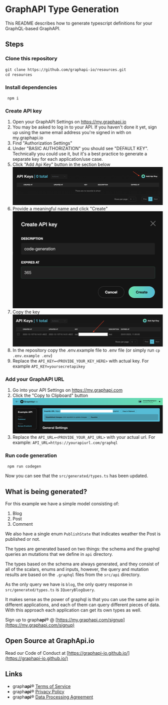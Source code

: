# GraphAPI Type Generation

This README describes how to generate typescript definitions for your GraphQL-based GraphAPI.

## Steps

### Clone this repository

```
git clone https://github.com/graphapi-io/resources.git
cd resources
```

### Install dependencies

```
 npm i
```

### Create API key

1.  Open your GraphAPI Settings on https://my.graphapi.io
1.  You may be asked to log in to your API. If you haven't done it yet, sign up using the same email address you're signed in with on my.graphapi.io
1.  Find "Authorization Settings"
1.  Under "BASIC AUTHORIZATION" you should see "DEFAULT KEY". Technically you could use it, but it's a best practice to generate a separate key for each application/use case.
1.  Click "Add Api Key" button in the section below
    ![Api Keys Section](./docs/img/add-api-key-1.png?raw=true)
1.  Provide a meaningful name and click "Create"
    ![Api Keys Section](./docs/img/add-api-key-2.png?raw=true)
1.  Copy the key
    ![Api Keys Section](./docs/img/add-api-key-3.png?raw=true)
1.  In the repository copy the .env.example file to .env file (or simply run `cp .env.example .env`)
1.  Replace the `API_KEY=<PROVIDE_YOUR_KEY_HERE>` with actual key. For example `API_KEY=yoursecretapikey`

### Add your GraphAPI URL

1.  Go into your API Settings on https://my.graphapi.com
2.  Click the "Copy to Clipboard" button
    ![Api Keys Section](./docs/img/get-api-url.png?raw=true)
3.  Replace the `API_URL=<PROVIDE_YOUR_API_URL>` with your actual url. For example: `API_URL=https://yourapiurl.com/graphql`

### Run code generation

```
 npm run codegen
```

Now you can see that the `src/generated/types.ts` has been updated.

## What is being generated?

For this example we have a simple model consisting of:

1. Blog
2. Post
3. Comment

We also have a single enum `PublishState` that indicates weather the Post is published or not.

The types are generated based on two things: the schema and the graphql queries an mutations that we define in `api` directory.

The types based on the schema are always generated, and they consist of all of the scalars, enums and inputs, however, the query and mutation results are based on the `.graphql` files from the `src/api` directory.

As the only query we have is `blog`, the only query response in `src/generated/types.ts` is `IQueryBlogQuery`.

It makes sense as the power of graphql is that you can use the same api in different applications, and each of them can query different pieces of data. With this approach each application can get its own types as well.

Sign up to graph**api**® @ [https://my.graphapi.com/signup](https://my.graphapi.com/signup)

## Open Source at GraphApi.io

Read our Code of Conduct at [https://graphapi-io.github.io/](https://graphapi-io.github.io/)

## Links

* graph**api**® [Terms of Service](https://graphapi.com/terms)
* graph**api**® [Privacy Policy](https://graphapi.com/privacy)
* graph**api**® [Data Processing Agreement](https://graphapi.com/dpa)


